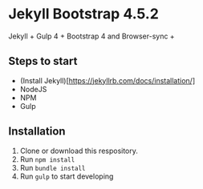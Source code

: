 # Jekyll Bootstrap 4.5.2

Jekyll + Gulp 4 + Bootstrap 4
and Browser-sync + 

## Steps to start
- (Install Jekyll)[https://jekyllrb.com/docs/installation/]
- NodeJS
- NPM
- Gulp

## Installation
1. Clone or download this respository.
2. Run `npm install`
3. Run `bundle install`
4. Run `gulp` to start developing
